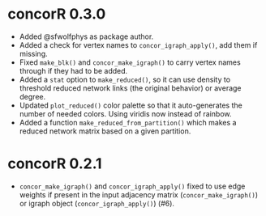 # concorR 0.3.0

* Added @sfwolfphys as package author. 
* Added a check for vertex names to `concor_igraph_apply()`, add them if 
missing.
* Fixed `make_blk()` and `concor_make_igraph()` to carry vertex names through if 
they had to be added.
* Added a `stat` option to `make_reduced()`, so it can use density to threshold 
reduced network links (the original behavior) or average degree.
* Updated `plot_reduced()` color palette so that it auto-generates the number of needed colors. Using viridis now instead of rainbow.
* Added a function `make_reduced_from_partition()` which makes a reduced network matrix based on a given partition.

# concorR 0.2.1

* `concor_make_igraph()` and `concor_igraph_apply()` fixed to use edge weights 
if present in the input adjacency matrix (`concor_make_igraph()`) or igraph 
object (`concor_igraph_apply()`) (#6).
